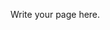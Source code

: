 <!-- 
.. title: Workshops
.. slug: workshops
.. date: 2015-12-10 09:18:00 UTC+13:00
.. tags: 
.. category: 
.. link: 
.. description: 
.. type: text
-->

Write your page here.
